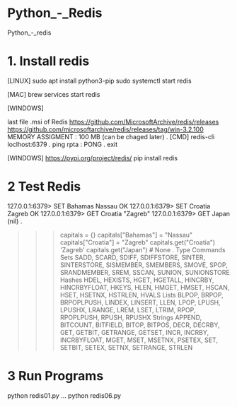# Python_-_Redis
Python_-_redis

# 1. Install redis 

[LINUX]
sudo apt install python3-pip
sudo systemctl start redis

[MAC]
brew services start redis

[WINDOWS]

last file .msi of Redis
https://github.com/MicrosoftArchive/redis/releases
https://github.com/microsoftarchive/redis/releases/tag/win-3.2.100
MEMORY ASSIGMENT : 100 MB (can be chaged later)
.
[CMD]
redis-cli
loclhost:6379
.
ping
rpta : PONG
.
exit

[WINDOWS]
https://pypi.org/project/redis/
pip install redis
 
# 2 Test Redis
127.0.0.1:6379> SET Bahamas Nassau
OK
127.0.0.1:6379> SET Croatia Zagreb
OK
127.0.0.1:6379> GET Croatia
"Zagreb"
127.0.0.1:6379> GET Japan
(nil)
.
>>> capitals = {}
>>> capitals["Bahamas"] = "Nassau"
>>> capitals["Croatia"] = "Zagreb"
>>> capitals.get("Croatia")
'Zagreb'
>>> capitals.get("Japan")  # None
.
Type	Commands
Sets	SADD, SCARD, SDIFF, SDIFFSTORE, SINTER, SINTERSTORE, SISMEMBER, SMEMBERS, SMOVE, SPOP, SRANDMEMBER, SREM, SSCAN, SUNION, SUNIONSTORE
Hashes	HDEL, HEXISTS, HGET, HGETALL, HINCRBY, HINCRBYFLOAT, HKEYS, HLEN, HMGET, HMSET, HSCAN, HSET, HSETNX, HSTRLEN, HVALS
Lists	BLPOP, BRPOP, BRPOPLPUSH, LINDEX, LINSERT, LLEN, LPOP, LPUSH, LPUSHX, LRANGE, LREM, LSET, LTRIM, RPOP, RPOPLPUSH, RPUSH, RPUSHX
Strings	APPEND, BITCOUNT, BITFIELD, BITOP, BITPOS, DECR, DECRBY, GET, GETBIT, GETRANGE, GETSET, INCR, INCRBY, INCRBYFLOAT, MGET, MSET, MSETNX, PSETEX, SET, SETBIT, SETEX, SETNX, SETRANGE, STRLEN

# 3 Run Programs
python redis01.py
...
python redis06.py



